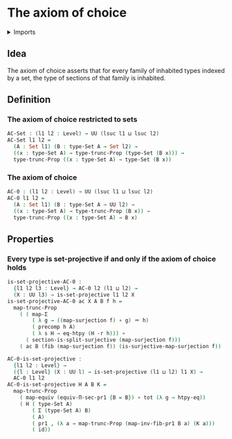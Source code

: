 #  The axiom of choice

<details><summary>Imports</summary>
```agda
module foundation.axiom-of-choice where
open import foundation.connected-types
open import foundation.dependent-pair-types
open import foundation.equivalences
open import foundation.fibers-of-maps
open import foundation.function-extensionality
open import foundation.functions
open import foundation.functoriality-dependent-pair-types
open import foundation.functoriality-propositional-truncation
open import foundation.homotopies
open import foundation.identity-types
open import foundation.projective-types
open import foundation.propositional-truncations
open import foundation.sections
open import foundation.sets
open import foundation.split-surjective-maps
open import foundation.surjective-maps
open import foundation.truncated-types
open import foundation.truncation-levels
open import foundation.universe-levels
```
</details>

## Idea

The axiom of choice asserts that for every family of inhabited types indexed by a set, the type of sections of that family is inhabited.

## Definition

### The axiom of choice restricted to sets

```agda
AC-Set : (l1 l2 : Level) → UU (lsuc l1 ⊔ lsuc l2)
AC-Set l1 l2 =
  (A : Set l1) (B : type-Set A → Set l2) →
  ((x : type-Set A) → type-trunc-Prop (type-Set (B x))) →
  type-trunc-Prop ((x : type-Set A) → type-Set (B x))
```

### The axiom of choice

```agda
AC-0 : (l1 l2 : Level) → UU (lsuc l1 ⊔ lsuc l2)
AC-0 l1 l2 =
  (A : Set l1) (B : type-Set A → UU l2) →
  ((x : type-Set A) → type-trunc-Prop (B x)) →
  type-trunc-Prop ((x : type-Set A) → B x)
```

## Properties

### Every type is set-projective if and only if the axiom of choice holds

```agda
is-set-projective-AC-0 :
  {l1 l2 l3 : Level} → AC-0 l2 (l1 ⊔ l2) →
  (X : UU l3) → is-set-projective l1 l2 X
is-set-projective-AC-0 ac X A B f h =
  map-trunc-Prop
    ( ( map-Σ
        ( λ g → ((map-surjection f) ∘ g) ＝ h)
        ( precomp h A)
        ( λ s H → eq-htpy (H ·r h))) ∘
      ( section-is-split-surjective (map-surjection f)))
    ( ac B (fib (map-surjection f)) (is-surjective-map-surjection f))

AC-0-is-set-projective :
  {l1 l2 : Level} →
  ({l : Level} (X : UU l) → is-set-projective (l1 ⊔ l2) l1 X) →
  AC-0 l1 l2
AC-0-is-set-projective H A B K =
  map-trunc-Prop
    ( map-equiv (equiv-Π-sec-pr1 {B = B}) ∘ tot (λ g → htpy-eq))
    ( H ( type-Set A)
        ( Σ (type-Set A) B)
        ( A)
        ( pr1 , (λ a → map-trunc-Prop (map-inv-fib-pr1 B a) (K a)))
        ( id))
```
